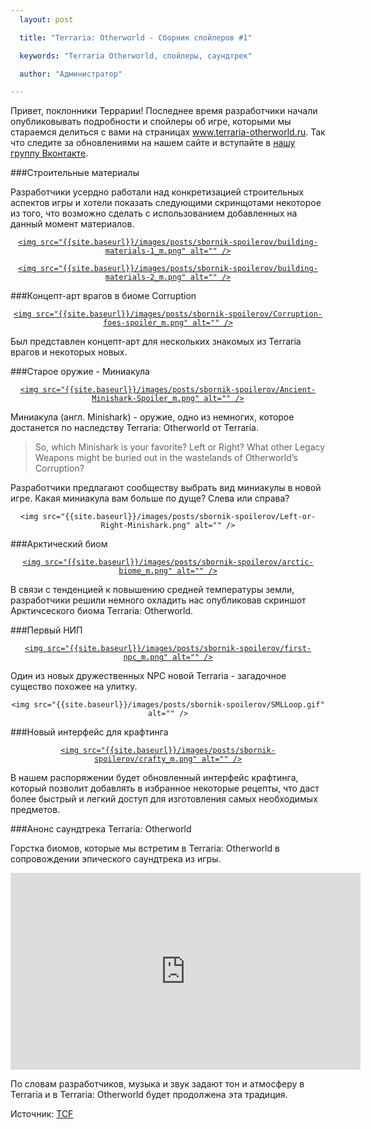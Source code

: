 ```yaml
---
  layout: post

  title: "Terraria: Otherworld - Сборник спойлеров #1"

  keywords: "Terraria Otherworld, спойлеры, саундтрек"

  author: "Администратор"

---
```


Привет, поклонники Террарии!
Последнее время разработчики начали опубликовывать подробности и спойлеры об игре, которыми мы стараемся делиться с вами на страницах www.terraria-otherworld.ru. Так что следите за обновлениями на нашем сайте и вступайте в <a href="https://vk.com/terraria_otherworld_ru">нашу группу Вконтакте<a/>.

###Строительные материалы

Разработчики усердно работали над конкретизацией строительных аспектов игры и хотели показать следующими скринщотами некоторое из того, что возможно сделать с  использованием добавленных на данный момент материалов.

<div align="center">

<a class="fancybox" rel="gallery1" href="{{site.baseurl}}/images/posts/sbornik-spoilerov/building-materials-1.png" title="Строительные материалы">

	<img src="{{site.baseurl}}/images/posts/sbornik-spoilerov/building-materials-1_m.png" alt="" />

</a>

<a class="fancybox" rel="gallery1" href="{{site.baseurl}}/images/posts/sbornik-spoilerov/building-materials-2.png" title="Строительные материалы">

	<img src="{{site.baseurl}}/images/posts/sbornik-spoilerov/building-materials-2_m.png" alt="" />

</a>

</div>

###Концепт-арт врагов в биоме Corruption

<div align="center">

<a class="fancybox" rel="gallery1" href="{{site.baseurl}}/images/posts/sbornik-spoilerov/Corruption-foes-spoiler.png" title="Враги в биоме Corruption">

	<img src="{{site.baseurl}}/images/posts/sbornik-spoilerov/Corruption-foes-spoiler_m.png" alt="" />

</a>

</div>

Был представлен концепт-арт для нескольких знакомых из Terraria врагов и некоторых новых.


###Старое оружие - Миниакула

<div align="center">

<a class="fancybox" rel="gallery1" href="{{site.baseurl}}/images/posts/sbornik-spoilerov/Ancient-Minishark-Spoiler.png" title="Миниакула">

	<img src="{{site.baseurl}}/images/posts/sbornik-spoilerov/Ancient-Minishark-Spoiler_m.png" alt="" />

</a>

</div>

Миниакула (англ. Minishark) - оружие, одно из немногих, которое достанется по наследству Terraria: Otherworld от Terraria. 

<blockquote>So, which Minishark is your favorite? Left or Right? What other Legacy Weapons might be buried out in the wastelands of Otherworld’s Corruption?</blockquote>

Разработчики предлагают сообществу выбрать вид миниакулы в новой игре. Какая миниакула вам больше по дуще? Слева или справа?

<div align="center">

	<img src="{{site.baseurl}}/images/posts/sbornik-spoilerov/Left-or-Right-Minishark.png" alt="" />

</div>

###Арктический биом

<div align="center">

<a class="fancybox" rel="gallery1" href="{{site.baseurl}}/images/posts/sbornik-spoilerov/arctic-biome.png" title="Арктический биом">

	<img src="{{site.baseurl}}/images/posts/sbornik-spoilerov/arctic-biome_m.png" alt="" />

</a>

</div>

В связи с тенденцией к повышению средней температуры земли, разработчики решили немного охладить нас опубликовав скриншот Арктичсеского биома Terraria: Otherworld.

###Первый НИП

<div align="center">

<a class="fancybox" rel="gallery1" href="{{site.baseurl}}/images/posts/sbornik-spoilerov/first-npc.png" title="Загадочное существо похожее на улитку">

	<img src="{{site.baseurl}}/images/posts/sbornik-spoilerov/first-npc_m.png" alt="" />

</a>

</div>

Один из новых дружественных NPC новой Terraria - загадочное существо похожее на улитку.

<div align="center">

	<img src="{{site.baseurl}}/images/posts/sbornik-spoilerov/SMLLoop.gif" alt="" />

</div>

###Новый интерфейс для крафтинга

<div align="center">

<a class="fancybox" rel="gallery1" href="{{site.baseurl}}/images/posts/sbornik-spoilerov/crafty.png" title="овый интерфейс для крафтинга">

	<img src="{{site.baseurl}}/images/posts/sbornik-spoilerov/crafty_m.png" alt="" />

</a>

</div>

В нашем распоряжении будет обновленный интерфейс крафтинга, который позволит добавлять в избранное некоторые рецепты, что даст более быстрый и легкий доступ для изготовления самых необходимых предметов.

###Анонс саундтрека Terraria: Otherworld

Горстка биомов, которые мы встретим в Terraria: Otherworld в сопровождении эпического саундтрека из игры.

<iframe width="560" height="315" src="https://www.youtube.com/embed/93fxc8SCF3g" frameborder="0" allowfullscreen></iframe>

По словам разработчиков, музыка и звук задают тон и атмосферу в Terraria и в Terraria: Otherworld будет продолжена эта традиция.

Источник: <a href="http://forums.terraria.org/index.php?threads/terraria-otherworld-spoiler-compendium.17520/" rel="nofollow">TCF</a>

